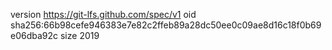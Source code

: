 version https://git-lfs.github.com/spec/v1
oid sha256:66b98cefe946383e7e82c2ffeb89a28dc50ee0c09ae8d16c18f0b69e06dba92c
size 2019
